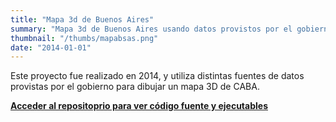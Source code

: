 ```yaml
---
title: "Mapa 3d de Buenos Aires"
summary: "Mapa 3d de Buenos Aires usando datos provistos por el gobierno. Usa OpenGL para aceleración 3D y SDL para el manejo de ventanas y eventos."
thumbnail: "/thumbs/mapabsas.png"
date: "2014-01-01"
---
```


Este proyecto fue realizado en 2014, y utiliza distintas fuentes de datos provistas por el gobierno para dibujar un mapa 3D de CABA.

**[Acceder al repositoprio para ver código fuente y ejecutables](https://github.com/gzalo/MapaBSAS)**
